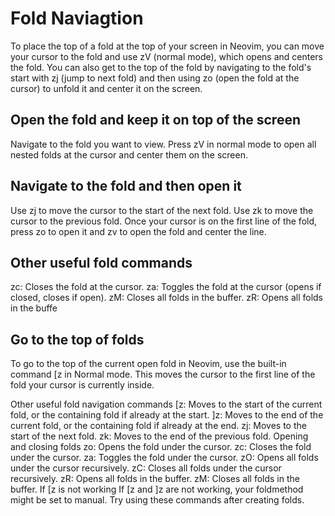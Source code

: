 # Fold Naviagtion

To place the top of a fold at the top of your screen in Neovim, you can move your cursor to the fold and use zV (normal mode), which opens and centers the fold. You can also get to the top of the fold by navigating to the fold's start with zj (jump to next fold) and then using zo (open the fold at the cursor) to unfold it and center it on the screen. 

## Open the fold and keep it on top of the screen

Navigate to the fold you want to view.
Press zV in normal mode to open all nested folds at the cursor and center them on the screen. 

## Navigate to the fold and then open it

Use zj to move the cursor to the start of the next fold.
Use zk to move the cursor to the previous fold.
Once your cursor is on the first line of the fold, press zo to open it and zv to open the fold and center the line. 

## Other useful fold commands

zc: Closes the fold at the cursor.
za: Toggles the fold at the cursor (opens if closed, closes if open).
zM: Closes all folds in the buffer.
zR: Opens all folds in the buffe

## Go to the top of folds

To go to the top of the current open fold in Neovim, use the built-in command [z in Normal mode. This moves the cursor to the first line of the fold your cursor is currently inside. 

Other useful fold navigation commands
[z: Moves to the start of the current fold, or the containing fold if already at the start.
]z: Moves to the end of the current fold, or the containing fold if already at the end.
zj: Moves to the start of the next fold.
zk: Moves to the end of the previous fold. 
Opening and closing folds
zo: Opens the fold under the cursor.
zc: Closes the fold under the cursor.
za: Toggles the fold under the cursor.
zO: Opens all folds under the cursor recursively.
zC: Closes all folds under the cursor recursively.
zR: Opens all folds in the buffer.
zM: Closes all folds in the buffer. 
If [z is not working
If [z and ]z are not working, your foldmethod might be set to manual. Try using these commands after creating folds. 
